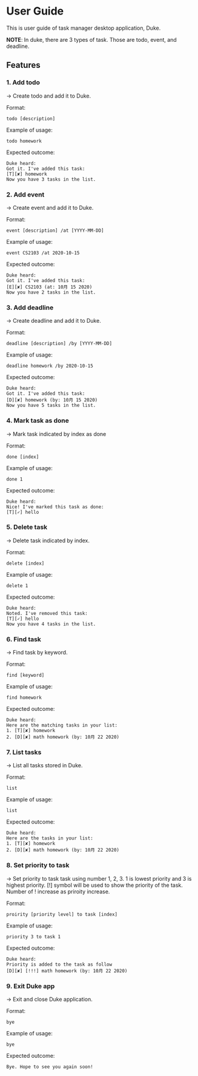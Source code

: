 # User Guide
This is user guide of task manager desktop application, Duke.

**NOTE**: 
In duke, there are 3 types of task. Those are todo, event, and deadline.

## Features 

### 1. Add todo
-> Create todo and add it to Duke.

Format:

```
todo [description]
``` 

Example of usage: 

```
todo homework
```

Expected outcome:

```
Duke heard:
Got it. I've added this task: 
[T][✘] homework
Now you have 3 tasks in the list.
```

### 2. Add event
-> Create event and add it to Duke. 

Format:

```
event [description] /at [YYYY-MM-DD]
``` 

Example of usage: 

```
event CS2103 /at 2020-10-15
```

Expected outcome:

```
Duke heard:
Got it. I've added this task: 
[E][✘] CS2103 (at: 10月 15 2020)
Now you have 2 tasks in the list.
```

### 3. Add deadline
-> Create deadline and add it to Duke.

Format:

```
deadline [description] /by [YYYY-MM-DD]
``` 

Example of usage: 

```
deadline homework /by 2020-10-15
```

Expected outcome:

```
Duke heard:
Got it. I've added this task: 
[D][✘] homework (by: 10月 15 2020)
Now you have 5 tasks in the list.
```

### 4. Mark task as done
-> Mark task indicated by index as done

Format:

```
done [index]
``` 

Example of usage: 

```
done 1
```

Expected outcome:

```
Duke heard:
Nice! I've marked this task as done: 
[T][✓] hello
```

### 5. Delete task
-> Delete task indicated by index.

Format:

```
delete [index]
``` 

Example of usage: 

```
delete 1
```

Expected outcome:

```
Duke heard:
Noted. I've removed this task: 
[T][✓] hello
Now you have 4 tasks in the list.
```

### 6. Find task
-> Find task by keyword.

Format:

```
find [keyword]
``` 

Example of usage: 

```
find homework
```

Expected outcome:

```
Duke heard:
Here are the matching tasks in your list: 
1. [T][✘] homework 
2. [D][✘] math homework (by: 10月 22 2020) 
```

### 7. List tasks
-> List all tasks stored in Duke.

Format:

```
list
```

Example of usage: 

```
list
```

Expected outcome:

```
Duke heard:
Here are the tasks in your list: 
1. [T][✘] homework 
2. [D][✘] math homework (by: 10月 22 2020) 
```

### 8. Set priority to task
-> Set priority to task task using number 1, 2, 3. 
   1 is lowest priority and 3 is highest priority.
   [!] symbol will be used to show the priority of the task.
   Number of ! increase as priroity increase.

Format:

```
proirity [priority level] to task [index]
``` 

Example of usage: 

```
priority 3 to task 1
```

Expected outcome:

```
Duke heard:
Priority is added to the task as follow 
[D][✘] [!!!] math homework (by: 10月 22 2020)
```

### 9. Exit Duke app
-> Exit and close Duke application. 

Format:

```
bye
``` 

Example of usage: 

```
bye
```

Expected outcome:

```
Bye. Hope to see you again soon!
```

